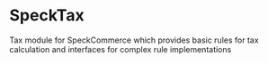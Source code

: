 SpeckTax
========

Tax module for SpeckCommerce which provides basic rules for tax calculation and
interfaces for complex rule implementations
